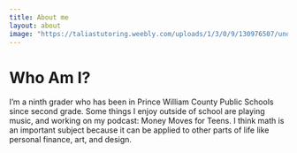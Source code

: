 ```yaml
---
title: About me
layout: about
image: "https://taliastutoring.weebly.com/uploads/1/3/0/9/130976507/undraw-add-document-0hek-1-hair-color_orig.png"
---
```


# Who Am I?

I’m a ninth grader who has been in Prince William County Public Schools since second grade. Some things I enjoy outside of school are playing music, and working on my podcast: Money Moves for Teens. I think math is an important subject because it can be applied to other parts of life like personal finance, art, and design.

